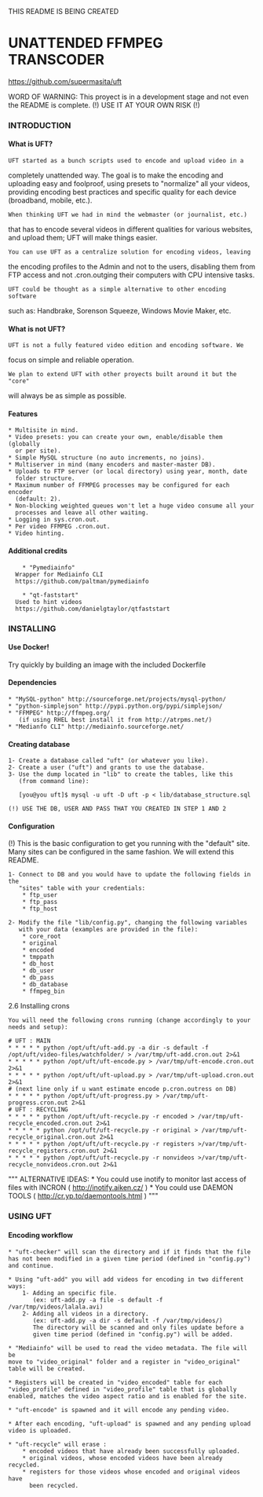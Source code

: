 
THIS README IS BEING CREATED

# UNATTENDED FFMPEG TRANSCODER                     
https://github.com/supermasita/uft             	     

WORD OF WARNING: 
This proyect is in a development stage and not even the README is complete. 
(!) USE IT AT YOUR OWN RISK (!)

### INTRODUCTION


####  What is UFT?

	UFT started as a bunch scripts used to encode and upload video in a 
completely unattended way. The goal is to make the encoding and uploading easy 
and foolproof, using presets to "normalize" all your videos, providing encoding 
best practices and specific quality for each device (broadband, mobile, etc.).
	
	When thinking UFT we had in mind the webmaster (or journalist, etc.) 
that has to encode several videos in different qualities for various websites, 
and upload them; UFT will make things easier.

	You can use UFT as a centralize solution for encoding videos, leaving
the encoding profiles to the Admin and not to the users, disabling them from
FTP access and not .cron.outging their computers with CPU intensive tasks.

	UFT could be thought as a simple alternative to other encoding software 
such as: Handbrake, Sorenson Squeeze, Windows Movie Maker, etc. 



####  What is not UFT?

	UFT is not a fully featured video edition and encoding software. We 
focus on simple and reliable operation. 

	We plan to extend UFT with other proyects built around it but the "core" 
will always be as simple as possible.


#### Features
	
	* Multisite in mind. 
	* Video presets: you can create your own, enable/disable them (globally 
 	  or per site).
	* Simple MySQL structure (no auto increments, no joins).
	* Multiserver in mind (many encoders and master-master DB).
	* Uploads to FTP server (or local directory) using year, month, date 
	  folder structure.
	* Maximum number of FFMPEG processes may be configured for each encoder
	  (default: 2).
	* Non-blocking weighted queues won't let a huge video consume all your 
	  processes and leave all other waiting.
	* Logging in sys.cron.out.
	* Per video FFMPEG .cron.out.
	* Video hinting.


#### Additional credits

        * "Pymediainfo"
	  Wrapper for Mediainfo CLI 
	  https://github.com/paltman/pymediainfo

        * "qt-faststart"
	  Used to hint videos
	  https://github.com/danielgtaylor/qtfaststart


### INSTALLING

#### Use Docker!

Try quickly by building an image with the included Dockerfile

#### Dependencies

	* "MySQL-python" http://sourceforge.net/projects/mysql-python/ 
	* "python-simplejson" http://pypi.python.org/pypi/simplejson/ 
	* "FFMPEG" http://ffmpeg.org/ 
	   (if using RHEL best install it from http://atrpms.net/)
	* "Medianfo CLI" http://mediainfo.sourceforge.net/

#### Creating database
	
	1- Create a database called "uft" (or whatever you like).
	2- Create a user ("uft") and grants to use the database.
	3- Use the dump located in "lib" to create the tables, like this
	   (from command line):
   	   
	   [you@you uft]$ mysql -u uft -D uft -p < lib/database_structure.sql
	
	(!) USE THE DB, USER AND PASS THAT YOU CREATED IN STEP 1 AND 2


#### Configuration
	
(!) This is the basic configuration to get you running with the "default" site.
Many sites can be configured in the same fashion. We will extend this README.
	
	1- Connect to DB and you would have to update the following fields in the
	   "sites" table with your credentials:
		* ftp_user
		* ftp_pass
		* ftp_host

	2- Modify the file "lib/config.py", changing the following variables
	   with your data (examples are provided in the file):
		* core_root 
		* original
		* encoded
		* tmppath
		* db_host
		* db_user
		* db_pass
		* db_database
		* ffmpeg_bin


2.6 Installing crons

	You will need the following crons running (change accordingly to your
	needs and setup):

	# UFT : MAIN
	* * * * * python /opt/uft/uft-add.py -a dir -s default -f /opt/uft/video-files/watchfolder/ > /var/tmp/uft-add.cron.out 2>&1
	* * * * * python /opt/uft/uft-encode.py > /var/tmp/uft-encode.cron.out 2>&1
	* * * * * python /opt/uft/uft-upload.py > /var/tmp/uft-upload.cron.out 2>&1
	# (next line only if u want estimate encode p.cron.outress on DB)
	* * * * * python /opt/uft/uft-progress.py > /var/tmp/uft-progress.cron.out 2>&1
	# UFT : RECYCLING
	* * * * * python /opt/uft/uft-recycle.py -r encoded > /var/tmp/uft-recycle_encoded.cron.out 2>&1
	* * * * * python /opt/uft/uft-recycle.py -r original > /var/tmp/uft-recycle_original.cron.out 2>&1
	* * * * * python /opt/uft/uft-recycle.py -r registers >/var/tmp/uft-recycle_registers.cron.out 2>&1
	* * * * * python /opt/uft/uft-recycle.py -r nonvideos >/var/tmp/uft-recycle_nonvideos.cron.out 2>&1
	
"""
	ALTERNATIVE IDEAS:
	* You could use inotify to monitor last access of files with INCRON 
	  ( http://inotify.aiken.cz/ )
	* You could use DAEMON TOOLS ( http://cr.yp.to/daemontools.html )
"""

### USING UFT

#### Encoding workflow
	
	* "uft-checker" will scan the directory and if it finds that the file
	has not been modified in a given time period (defined in "config.py") 
	and continue.

	* Using "uft-add" you will add videos for encoding in two different ways:
		1- Adding an specific file. 
		   (ex: uft-add.py -a file -s default -f /var/tmp/videos/lalala.avi)
		2- Adding all videos in a directory.
		   (ex: uft-add.py -a dir -s default -f /var/tmp/videos/)
		   The directory will be scanned and only files update before a 
		   given time period (defined in "config.py") will be added.

	* "Mediainfo" will be used to read the video metadata. The file will be
	move to "video_original" folder and a register in "video_original" 
	table will be created.

	* Registers will be created in "video_encoded" table for each 
	"video_profile" defined in "video_profile" table that is globally 
	enabled, matches the video aspect ratio and is enabled for the site.

	* "uft-encode" is spawned and it will encode any pending video.

	* After each encoding, "uft-upload" is spawned and any pending upload
	video is uploaded. 

	* "uft-recycle" will erase :
		* encoded videos that have already been successfully uploaded.
		* original videos, whose encoded videos have been already recycled.
		* registers for those videos whose encoded and original videos have 
		  been recycled.

